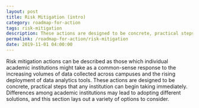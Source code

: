 ```yaml
---
layout: post
title: Risk Mitigation (intro)
category: roadmap-for-action
tags: risk-mitigation
description: These actions are designed to be concrete, practical steps that any institution can begin taking immediately.
permalink: /roadmap-for-action/risk-mitigation
date: 2019-11-01 04:00:00
---
```


Risk mitigation actions can be described as those which individual academic institutions might take as a common-sense response to the increasing volumes of data collected across campuses and the rising deployment of data analytics tools. These actions are designed to be concrete, practical steps that any institution can begin taking immediately. Differences among academic institutions may lead to adopting different solutions, and this section lays out a variety of options to consider.
